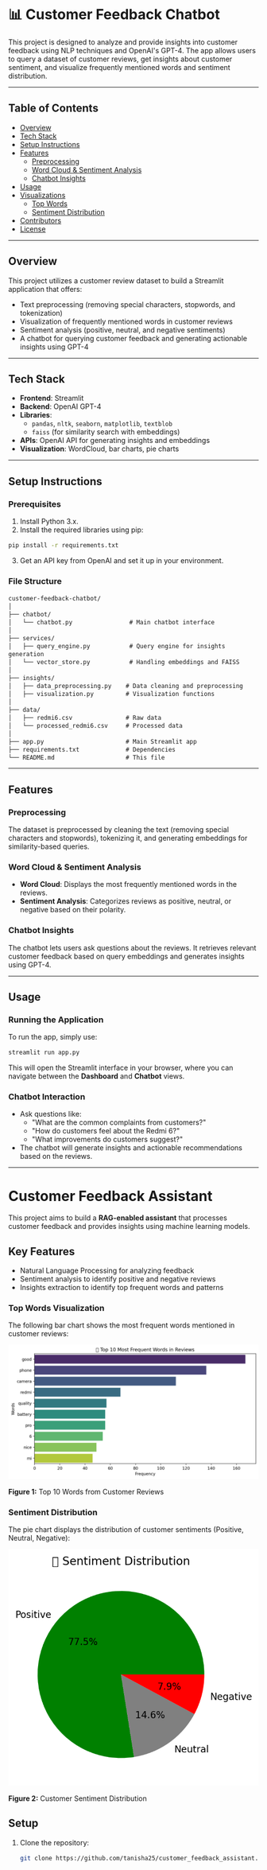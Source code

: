 
# 📊 Customer Feedback Chatbot

This project is designed to analyze and provide insights into customer feedback using NLP techniques and OpenAI's GPT-4. The app allows users to query a dataset of customer reviews, get insights about customer sentiment, and visualize frequently mentioned words and sentiment distribution.

---

## Table of Contents
- [Overview](#overview)
- [Tech Stack](#tech-stack)
- [Setup Instructions](#setup-instructions)
- [Features](#features)
  - [Preprocessing](#preprocessing)
  - [Word Cloud & Sentiment Analysis](#word-cloud--sentiment-analysis)
  - [Chatbot Insights](#chatbot-insights)
- [Usage](#usage)
- [Visualizations](#visualizations)
  - [Top Words](#top-words)
  - [Sentiment Distribution](#sentiment-distribution)
- [Contributors](#contributors)
- [License](#license)

---

## Overview

This project utilizes a customer review dataset to build a Streamlit application that offers:
- Text preprocessing (removing special characters, stopwords, and tokenization)
- Visualization of frequently mentioned words in customer reviews
- Sentiment analysis (positive, neutral, and negative sentiments)
- A chatbot for querying customer feedback and generating actionable insights using GPT-4

---

## Tech Stack

- **Frontend**: Streamlit
- **Backend**: OpenAI GPT-4
- **Libraries**: 
  - `pandas`, `nltk`, `seaborn`, `matplotlib`, `textblob`
  - `faiss` (for similarity search with embeddings)
- **APIs**: OpenAI API for generating insights and embeddings
- **Visualization**: WordCloud, bar charts, pie charts

---

## Setup Instructions

### Prerequisites

1. Install Python 3.x.
2. Install the required libraries using pip:

```bash
pip install -r requirements.txt
```

3. Get an API key from OpenAI and set it up in your environment.

### File Structure

```
customer-feedback-chatbot/
│
├── chatbot/
│   └── chatbot.py                # Main chatbot interface
│
├── services/
│   ├── query_engine.py           # Query engine for insights generation
│   └── vector_store.py           # Handling embeddings and FAISS
│
├── insights/
│   ├── data_preprocessing.py    # Data cleaning and preprocessing
│   ├── visualization.py         # Visualization functions
│
├── data/
│   ├── redmi6.csv               # Raw data
│   └── processed_redmi6.csv     # Processed data
│
├── app.py                       # Main Streamlit app
├── requirements.txt             # Dependencies
└── README.md                    # This file
```

---

## Features

### Preprocessing

The dataset is preprocessed by cleaning the text (removing special characters and stopwords), tokenizing it, and generating embeddings for similarity-based queries.

### Word Cloud & Sentiment Analysis

- **Word Cloud**: Displays the most frequently mentioned words in the reviews.
- **Sentiment Analysis**: Categorizes reviews as positive, neutral, or negative based on their polarity.

### Chatbot Insights

The chatbot lets users ask questions about the reviews. It retrieves relevant customer feedback based on query embeddings and generates insights using GPT-4.

---

## Usage

### Running the Application

To run the app, simply use:

```bash
streamlit run app.py
```

This will open the Streamlit interface in your browser, where you can navigate between the **Dashboard** and **Chatbot** views.

### Chatbot Interaction

- Ask questions like: 
  - "What are the common complaints from customers?"
  - "How do customers feel about the Redmi 6?"
  - "What improvements do customers suggest?"
- The chatbot will generate insights and actionable recommendations based on the reviews.

---
# Customer Feedback Assistant

This project aims to build a **RAG-enabled assistant** that processes customer feedback and provides insights using machine learning models.

## Key Features

- Natural Language Processing for analyzing feedback
- Sentiment analysis to identify positive and negative reviews
- Insights extraction to identify top frequent words and patterns

### Top Words Visualization
The following bar chart shows the most frequent words mentioned in customer reviews:

![Top Words Visualization](https://github.com/tanisha25/customer_feedback_assistant/blob/main/images/Top%2010%20Frequent%20Words%20in%20Reviews.png)

**Figure 1:** Top 10 Words from Customer Reviews

### Sentiment Distribution
The pie chart displays the distribution of customer sentiments (Positive, Neutral, Negative):

![Sentiment Distribution](https://github.com/tanisha25/customer_feedback_assistant/blob/main/images/Sentiment%20Distribution.png)

**Figure 2:** Customer Sentiment Distribution

## Setup

1. Clone the repository:

   ```bash
   git clone https://github.com/tanisha25/customer_feedback_assistant.git
